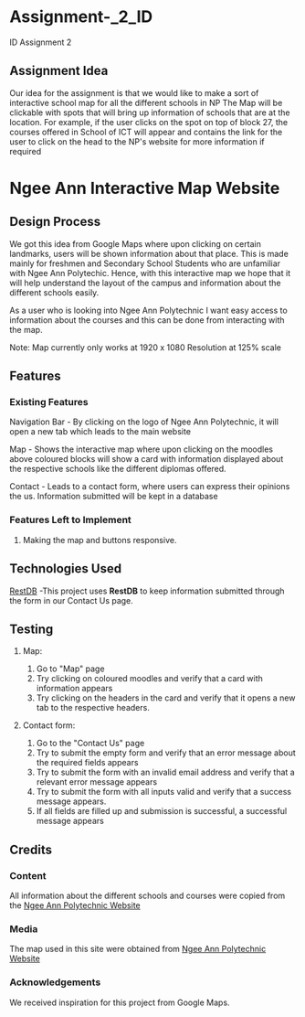 # Assignment-\_2_ID

ID Assignment 2

## Assignment Idea

Our idea for the assignment is that we would like to make a sort of interactive school map for all the different schools in NP
The Map will be clickable with spots that will bring up information of schools that are at the location.
For example, if the user clicks on the spot on top of block 27, the courses offered in School of ICT will appear and contains the link for the user to click on the head to the NP's website for more information if required

# Ngee Ann Interactive Map Website

<!-- One or two paragraphs providing an overview of your project. Tell us about your project.

Essentially, this part is your sales pitch. -->

## Design Process

We got this idea from Google Maps where upon clicking on certain landmarks, users will be shown information about that place.
This is made mainly for freshmen and Secondary School Students who are unfamiliar with Ngee Ann Polytechic.
Hence, with this interactive map we hope that it will help understand the layout of the campus and information about the different schools easily.

As a user who is looking into Ngee Ann Polytechnic I want easy access to information about the courses and this can be done from interacting with the map.

Note: Map currently only works at 1920 x 1080 Resolution at 125% scale

<!-- Provide us insights about your design process, focusing on who this website is for, what it is that they want to achieve and how your project is the best way to help them achieve these things.

In particular, as part of this section we recommend that you provide a list of User Stories, with the following general structure:
- As a user type, I want to perform an action, so that I can achieve a goal.

This section is also where you would share links to any wireframes, mockups, diagrams etc. that you created as part of the design process.
These files should themselves either be included as a pdf file in the project itself (in an separate directory)
Include the Adobe XD wireframe as a folder. You can include the XD share url.  -->

## Features

<!-- In this section, you should go over the different parts of your project, and describe each in a sentence or so. -->

### Existing Features

Navigation Bar - By clicking on the logo of Ngee Ann Polytechnic, it will open a new tab which leads to the main website

Map - Shows the interactive map where upon clicking on the moodles above coloured blocks will show a card with information displayed about the respective schools like the different diplomas offered.

Contact - Leads to a contact form, where users can express their opinions the us. Information submitted will be kept in a database

<!-- - Feature 1 - allows users X to achieve Y, by having them fill out Z
- ...

In addition, you may also use this section to discuss plans for additional features to be implemented in the future: -->

### Features Left to Implement

1. Making the map and buttons responsive.

<!-- - Another feature idea -->

## Technologies Used

[RestDB](https://restdb.io/)
-This project uses **RestDB** to keep information submitted through the form in our Contact Us page.

<!-- In this section, you should mention all of the languages, frameworks, libraries, and any other tools that you have used to construct this project. For each, provide its name, a link to its official site and a short sentence of why it was used.

- [JQuery](https://jquery.com)
    - The project uses **JQuery** to simplify DOM manipulation. -->

## Testing

1. Map:

   1. Go to "Map" page
   2. Try clicking on coloured moodles and verify that a card with information appears
   3. Try clicking on the headers in the card and verify that it opens a new tab to the respective headers.

2. Contact form:
   1. Go to the "Contact Us" page
   2. Try to submit the empty form and verify that an error message about the required fields appears
   3. Try to submit the form with an invalid email address and verify that a relevant error message appears
   4. Try to submit the form with all inputs valid and verify that a success message appears.
   5. If all fields are filled up and submission is successful, a successful message appears

<!-- For any scenarios that have not been automated, test the user stories manually and provide as much detail as is relevant. A particularly useful form for describing your testing process is via scenarios, such as:

1. Contact form:
    1. Go to the "Contact Us" page
    2. Try to submit the empty form and verify that an error message about the required fields appears
    3. Try to submit the form with an invalid email address and verify that a relevant error message appears
    4. Try to submit the form with all inputs valid and verify that a success message appears.

In addition, you should mention in this section how your project looks and works on different browsers and screen sizes.

You should also mention in this section any interesting bugs or problems you discovered during your testing, even if you haven't addressed them yet.

If this section grows too long, you may want to split it off into a separate file and link to it from here. -->

## Credits

### Content

All information about the different schools and courses were copied from the [Ngee Ann Polytechnic Website](https://www.np.edu.sg/)

<!-- - The text for section Y was copied from the [Wikipedia article Z](https://en.wikipedia.org/wiki/Z) -->

### Media

The map used in this site were obtained from [Ngee Ann Polytechnic Website](https://www.np.edu.sg/)

<!-- - The photos used in this site were obtained from ... -->

### Acknowledgements

We received inspiration for this project from Google Maps.

<!-- - I received inspiration for this project from X -->
